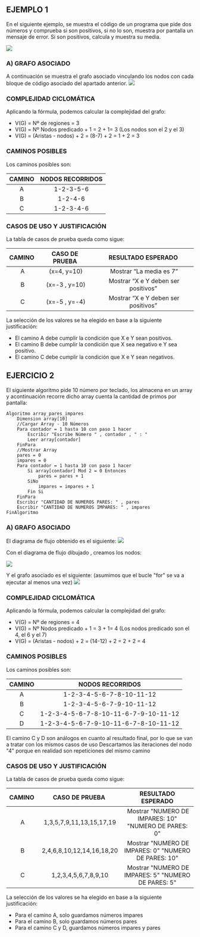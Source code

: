## EJEMPLO 1


En el siguiente ejemplo, se muestra el código de un programa que pide dos números y comprueba si son positivos, si no lo son, muestra por pantalla un mensaje de error. Si son positivos, calcula y muestra su media. 

![](_resources/ejemplo01_codigo.png)
### A) GRAFO ASOCIADO
A continuación se muestra el grafo asociado vinculando los nodos con cada bloque de código asociado del apartado anterior.
![](_resources/ejemplo01_grafo.png)

### COMPLEJIDAD CICLOMÁTICA

Aplicando la fórmula, podemos calcular la complejidad del grafo:

- V(G) = Nº de regiones = 3
- V(G) = Nº Nodos predicado + 1 = 2 + 1= 3 (Los nodos son el 2 y el 3)
- V(G) = (Aristas - nodos) + 2 = (8-7) + 2 = 1 + 2 = 3

### CAMINOS POSIBLES
Los caminos posibles son:

| CAMINO | NODOS RECORRIDOS |
|:------:|:----------------:|
|   A    |    1-2-3-5-6     |
|   B    |     1-2-4-6      |
|   C    |    1-2-3-4-6     |

### CASOS DE USO Y JUSTIFICACIÓN
La tabla de casos de prueba queda como sigue:

| **CAMINO** |  **CASO DE PRUEBA** |  **RESULTADO ESPERADO** |
|:--:|:--:|:--:|
| A| (x=4, y=10)| Mostrar “La media es 7”| 
| B| (x=-3 , y=10)| Mostrar “X e Y deben ser positivos”| 
| C| (x=-5 , y=-4)| Mostrar “X e Y deben ser positivos”| 

La selección de los valores se ha elegido en base a la siguiente justificación:

- El camino A debe cumplir la condición que X e Y sean positivos.
- El camino B debe cumplir la condición que X sea negativo e Y sea positivo.
- El camino C debe cumplir la condición que X e Y sean negativos.

## EJERCICIO 2

El siguiente algoritmo pide 10 número por teclado, los almacena en un array y acontinuación recorre dicho array cuenta la cantidad de primos por pantalla:

```code
Algoritmo array_pares_impares
    Dimension array[10]
    //Cargar Array - 10 Números 
    Para contador = 1 hasta 10 con paso 1 hacer
        Escribir "Escribe Número " , contador , " : "
        Leer array[contador]	
    FinPara
    //Mostrar Array
    pares = 0
    impares = 0
    Para contador = 1 hasta 10 con paso 1 hacer
        Si array[contador] Mod 2 = 0 Entonces		
            pares = pares + 1
        SiNo
            impares = impares + 1
        Fin Si
    FinPara
    Escribir "CANTIDAD DE NUMEROS PARES: " , pares
    Escribir "CANTIDAD DE NUMEROS IMPARES: " , impares
FinAlgoritmo
```

### A) GRAFO ASOCIADO

El diagrama de flujo obtenido es el siguiente:
![](_resources/ejemplo02_diagrama.png)

Con el diagrama de flujo dibujado , creamos los nodos:

![](_resources/ejemplo02_nodos.jpg)

Y el grafo asociado es el siguiente:
(asumimos que el bucle "for" se va a ejecutar al menos una vez)
![](_resources/ejemplo02_grafo.png)
### COMPLEJIDAD CICLOMÁTICA

Aplicando la fórmula, podemos calcular la complejidad del grafo:

- V(G) = Nº de regiones = 4
- V(G) = Nº Nodos predicado + 1 = 3 + 1= 4 (Los nodos predicado son el 4, el 6 y el 7)
- V(G) = (Aristas - nodos) + 2 = (14-12) + 2 = 2 + 2 = 4

### CAMINOS POSIBLES
Los caminos posibles son:

| CAMINO | NODOS RECORRIDOS |
|:------:|:----------------:|
|   A    |    1-2-3-4-5-6-7-8-10-11-12     |
|   B    |    1-2-3-4-5-6-7-9-10-11-12      |
|   C    |    1-2-3-4-5-6-7-8-10-11-6-7-9-10-11-12     |
|   D    |    1-2-3-4-5-6-7-9-10-11-6-7-8-10-11-12     |

El camino C y D son análogos en cuanto al resultado final, por lo que se van a tratar con los mismos casos de uso
Descartamos las iteraciones del nodo "4" porque en realidad son repeticiones del mismo camino

### CASOS DE USO Y JUSTIFICACIÓN
La tabla de casos de prueba queda como sigue:

| **CAMINO** |  **CASO DE PRUEBA** |  **RESULTADO ESPERADO** |
|:--:|:--:|:--:|
| A| 1,3,5,7,9,11,13,15,17,19| Mostrar "NUMERO DE IMPARES: 10" "NUMERO DE PARES: 0"| 
| B| 2,4,6,8,10,12,14,16,18,20| Mostrar "NUMERO DE IMPARES: 0" "NUMERO DE PARES: 10"| 
| C| 1,2,3,4,5,6,7,8,9,10| Mostrar "NUMERO DE IMPARES: 5" "NUMERO DE PARES: 5"| 

La selección de los valores se ha elegido en base a la siguiente justificación:
- Para el camino A, solo guardamos números impares
- Para el camino B, solo guardamos números pares
- Para el camino C y D, guardamos números impares y pares